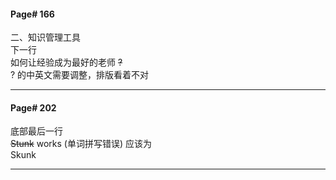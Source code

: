 #### Page# 166
二、知识管理工具   
下一行   
如何让经验成为最好的老师 ~~?~~   
? 的中英文需要调整，排版看着不对 
___

#### Page# 202
底部最后一行      
~~Stunk~~ works (单词拼写错误)
应该为    
Skunk
___

